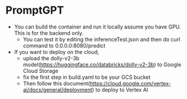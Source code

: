 # PromptGPT

- You can build the container and run it locally assume you have GPU. This is for the backend only. 
    - You can test it by editing the inferenceTest.json and then do curl command to 0.0.0.0:8080/predict
- If you want to deploy on the cloud, 
    - upload the dolly-v2-3b model(https://huggingface.co/databricks/dolly-v2-3b) to Google Cloud Storage
    - fix the first step in build.yaml to be your GCS bucket
    - Then follow this document(https://cloud.google.com/vertex-ai/docs/general/deployment) to deploy to Vertex AI 
